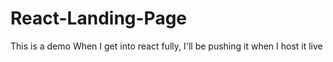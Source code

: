 # React-Landing-Page


This is a demo 
When I get into react fully, I'll be pushing it when I host it live 
